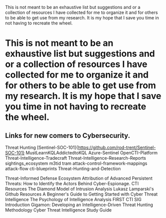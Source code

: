 This is not meant to be an exhaustive list but suggestions and or a collection of resources I have collected for me to organize it and for others to be able to get use from my research. It is my hope that I save you time in not having to recreate the wheel. 

# This is not meant to be an exhaustive list but suggestions and or a collection of resources I have collected for me to organize it and for others to be able to get use from my research. It is my hope that I save you time in not having to recreate the wheel. <br>
## Links for new comers to Cybersecurity.

Threat Hunting
[Sentinel-SOC-101]{https://github.com/rod-trent/Sentinel-SOC-101}
MustLearnKQLAddictedtoKQL
Azure-Sentinel
OpenCTI-Platform
Threat-Intelligence-Tradecraft
Threat-Intelligence-Research-Reports
sightings_ecosystem
m3tid
tram
attack-control-framework-mappings
attack-flow
cti-blueprints
Threat-Hunting-and-Detection


Threat-Informed Defense Ecosystem
Attribution of Advanced Persistent Threats: How to Identify the Actors Behind Cyber-Espionage.
CTI Resources
The Diamond Model of Intrusion Analysis
Lukasz Lamparski's Github Resources
A Beginner's Guide to Getting Started with Cyber Threat Intelligence
The Psychology of Intelligence Analysis
FIRST CTI SIG Introduction
Gigamon: Developing an Intelligence-Driven Threat Hunting Methodology
Cyber Threat Intelligence Study Guide

